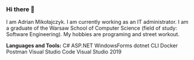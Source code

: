 ### Hi there 👋

I am Adrian Mikołajczyk.
I am currently working as an IT administrator.
I am a graduate of the Warsaw School of Computer Science (field of study: Software Engineering).
My hobbies are programing and street workout.

**Languages and Tools:**
C#
ASP.NET
WindowsForms
dotnet CLI
Docker
Postman
Visual Studio Code
Visual Studio 2019


<!--
**adimiko/adimiko** is a ✨ _special_ ✨ repository because its `README.md` (this file) appears on your GitHub profile.

Here are some ideas to get you started:

- 🔭 I’m currently working on ...
- 🌱 I’m currently learning ...
- 👯 I’m looking to collaborate on ...
- 🤔 I’m looking for help with ...
- 💬 Ask me about ...
- 📫 How to reach me: ...
- 😄 Pronouns: ...
- ⚡ Fun fact: ...
-->
